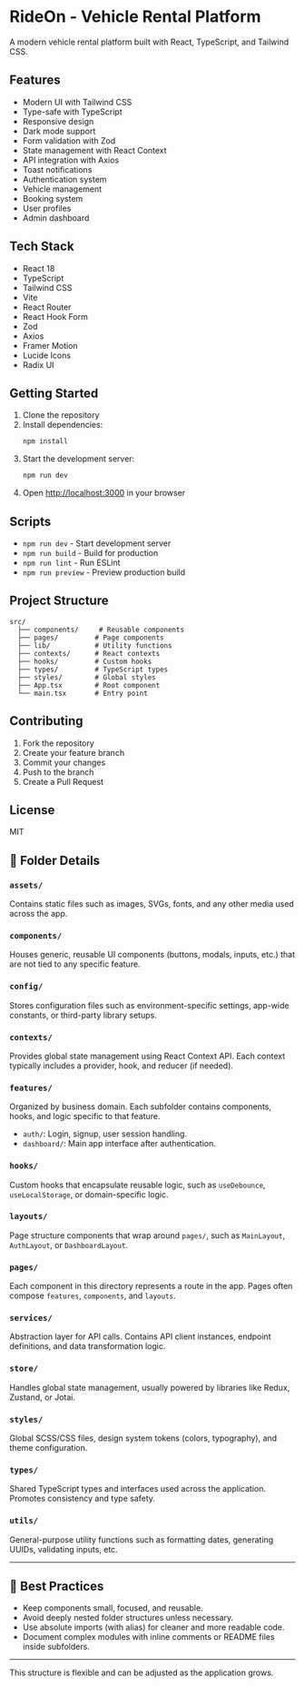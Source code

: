 # RideOn - Vehicle Rental Platform

A modern vehicle rental platform built with React, TypeScript, and Tailwind CSS.

## Features

- Modern UI with Tailwind CSS
- Type-safe with TypeScript
- Responsive design
- Dark mode support
- Form validation with Zod
- State management with React Context
- API integration with Axios
- Toast notifications
- Authentication system
- Vehicle management
- Booking system
- User profiles
- Admin dashboard

## Tech Stack

- React 18
- TypeScript
- Tailwind CSS
- Vite
- React Router
- React Hook Form
- Zod
- Axios
- Framer Motion
- Lucide Icons
- Radix UI

## Getting Started

1. Clone the repository
2. Install dependencies:
   ```bash
   npm install
   ```
3. Start the development server:
   ```bash
   npm run dev
   ```
4. Open [http://localhost:3000](http://localhost:3000) in your browser

## Scripts

- `npm run dev` - Start development server
- `npm run build` - Build for production
- `npm run lint` - Run ESLint
- `npm run preview` - Preview production build

## Project Structure

```
src/
  ├── components/     # Reusable components
  ├── pages/         # Page components
  ├── lib/           # Utility functions
  ├── contexts/      # React contexts
  ├── hooks/         # Custom hooks
  ├── types/         # TypeScript types
  ├── styles/        # Global styles
  ├── App.tsx        # Root component
  └── main.tsx       # Entry point
```

## Contributing

1. Fork the repository
2. Create your feature branch
3. Commit your changes
4. Push to the branch
5. Create a Pull Request

## License

MIT

## 📂 Folder Details

### `assets/`
Contains static files such as images, SVGs, fonts, and any other media used across the app.

### `components/`
Houses generic, reusable UI components (buttons, modals, inputs, etc.) that are not tied to any specific feature.

### `config/`
Stores configuration files such as environment-specific settings, app-wide constants, or third-party library setups.

### `contexts/`
Provides global state management using React Context API. Each context typically includes a provider, hook, and reducer (if needed).

### `features/`
Organized by business domain. Each subfolder contains components, hooks, and logic specific to that feature.

- `auth/`: Login, signup, user session handling.
- `dashboard/`: Main app interface after authentication.

### `hooks/`
Custom hooks that encapsulate reusable logic, such as `useDebounce`, `useLocalStorage`, or domain-specific logic.

### `layouts/`
Page structure components that wrap around `pages/`, such as `MainLayout`, `AuthLayout`, or `DashboardLayout`.

### `pages/`
Each component in this directory represents a route in the app. Pages often compose `features`, `components`, and `layouts`.

### `services/`
Abstraction layer for API calls. Contains API client instances, endpoint definitions, and data transformation logic.

### `store/`
Handles global state management, usually powered by libraries like Redux, Zustand, or Jotai.

### `styles/`
Global SCSS/CSS files, design system tokens (colors, typography), and theme configuration.

### `types/`
Shared TypeScript types and interfaces used across the application. Promotes consistency and type safety.

### `utils/`
General-purpose utility functions such as formatting dates, generating UUIDs, validating inputs, etc.

---

## 📘 Best Practices

- Keep components small, focused, and reusable.
- Avoid deeply nested folder structures unless necessary.
- Use absolute imports (with alias) for cleaner and more readable code.
- Document complex modules with inline comments or README files inside subfolders.

---

This structure is flexible and can be adjusted as the application grows.
